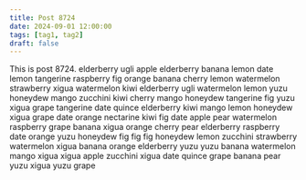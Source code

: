 ```yaml
---
title: Post 8724
date: 2024-09-01 12:00:00
tags: [tag1, tag2]
draft: false
---
```

This is post 8724.
elderberry
ugli
apple
elderberry
banana
lemon
date
lemon
tangerine
raspberry
fig
orange
banana
cherry
lemon
watermelon
strawberry
xigua
watermelon
kiwi
elderberry
ugli
watermelon
lemon
yuzu
honeydew
mango
zucchini
kiwi
cherry
mango
honeydew
tangerine
fig
yuzu
xigua
grape
tangerine
date
quince
elderberry
kiwi
mango
lemon
honeydew
xigua
grape
date
orange
nectarine
kiwi
fig
date
apple
pear
watermelon
raspberry
grape
banana
xigua
orange
cherry
pear
elderberry
raspberry
date
orange
yuzu
honeydew
fig
fig
fig
honeydew
lemon
zucchini
strawberry
watermelon
xigua
banana
orange
elderberry
yuzu
yuzu
banana
watermelon
mango
xigua
xigua
apple
zucchini
xigua
date
quince
grape
banana
pear
yuzu
xigua
yuzu
grape

